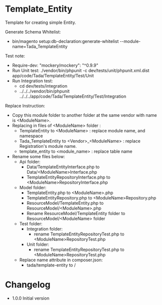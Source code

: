 # Template_Entity

Template for creating simple Entity.

Generate Schema Whitelist:

- bin/magento setup:db-declaration:generate-whitelist --module-name=Tada_TemplateEntity

Test note:
- Require-dev: "mockery/mockery": "^0.9.9"
- Run Unit test: ./vendor/bin/phpunit -c dev/tests/unit/phpunit.xml.dist app/code/Tada/TemplateEntity/Test/Unit
- Run Integration test:
  - cd dev/tests/integration
  - ../../../vendor/bin/phpunit ../../../app/code/Tada/TemplateEntity/Test/Integration
    
Replace Instruction:
 - Copy this module folder to another folder at the same vendor with name is \<ModuleName>.
 - Replacing in files of \<ModuleName> folder :
    - TemplateEntity to \<ModuleName> : replace module name, and namespace
    - Tada_TemplateEntity to \<Vendor>_\<ModuleName> : replace Registration's module name.
    - template_entity to \<module_name> : replace table name
 - Rename some files below: 
    - Api folder: 
        - Data/TemplateEntityInterface.php to Data/\<ModuleName>Interface.php
        - TemplateEntityRepositoryInterface.php to \<ModuleName>RepositoryInterface.php
    - Model folder: 
        - TemplateEntity.php to \<ModuleName>.php
        - TemplateEntityRepository.php to \<ModuleName>Repository.php
        - ResourceModel/TemplateEntity.php to ResourceModel/\<ModuleName>.php
        - Rename ResourceModel/TemplateEntity folder to ResourceModel/\<ModuleName> folder
   - Test folder:
        - Integration folder:
            - rename TemplateEntityRepositoryTest.php to \<ModuleName>RepositoryTest.php
        - Unit folder:
            - rename TemplateEntityRepositoryTest.php to \<ModuleName>RepositoryTest.php
   - Replace name attribute in composer.json:
        - tada/template-entity to <vendor>/<module-name>


# Changelog
- 1.0.0 Initial version

